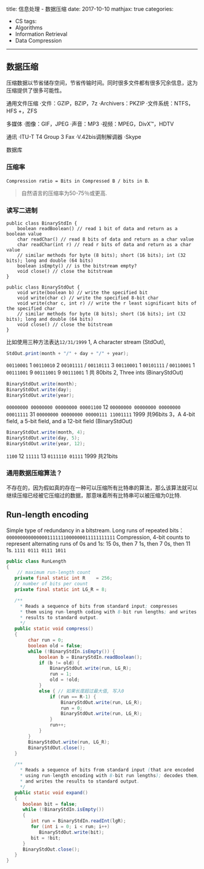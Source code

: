 title: 信息处理 - 数据压缩
date: 2017-10-10
mathjax: true
categories:
- CS
tags:
- Algorithms
- Information Retrieval
- Data Compression
---
## 数据压缩
压缩数据以节省储存空间，节省传输时间。同时很多文件都有很多冗余信息，这为压缩提供了很多可能性。
<!-- more -->
通用文件压缩
·文件：GZIP，BZIP，7z
·Archivers：PKZIP
·文件系统：NTFS，HFS +，ZFS

多媒体
·图像：GIF，JPEG
·声音：MP3
·视频：MPEG，DivX™，HDTV

通讯
·ITU-T T4 Group 3 Fax
·V.42bis调制解调器
·Skype

数据库

### 压缩率
`Compression ratio = Bits in Compressed B / bits in B`.
> 自然语言的压缩率为50-75％或更高.

### 读写二进制
```
public class BinaryStdIn {
    boolean readBoolean() // read 1 bit of data and return as a boolean value
    char readChar() // read 8 bits of data and return as a char value
    char readChar(int r) // read r bits of data and return as a char value
    // similar methods for byte (8 bits); short (16 bits); int (32 bits); long and double (64 bits)
    boolean isEmpty() // is the bitstream empty?
    void close() // close the bitstream
}

public class BinaryStdOut {
    void write(boolean b) // write the specified bit
    void write(char c) // write the specified 8-bit char
    void write(char c, int r) // write the r least significant bits of the specified char
    // similar methods for byte (8 bits); short (16 bits); int (32 bits); long and double (64 bits)
    void close() // close the bitstream
}
```
比如使用三种方法表达`12/31/1999`
1, A character stream (StdOut),
```java
StdOut.print(month + "/" + day + "/" + year);
```
`00110001` 1
`00110010` 2
`00101111` /
`00110111` 3
`00110001` 1
`00101111` /
`00110001` 1
`00111001` 9
`00111001` 9
`00111001` 1
共 80bits
2, Three ints (BinaryStdOut)
```java
BinaryStdOut.write(month);
BinaryStdOut.write(day);
BinaryStdOut.write(year);
```
`00000000 00000000 00000000 00001100` 12
`00000000 00000000 00000000 00011111` 31
`00000000 00000000 00000111 11001111` 1999
共96bits
3，A 4-bit field, a 5-bit field, and a 12-bit field (BinaryStdOut)
```java
BinaryStdOut.write(month, 4);
BinaryStdOut.write(day, 5);
BinaryStdOut.write(year, 12);
```
`1100` 12
`11111` 13
`0111110 01111` 1999
共21bits

### 通用数据压缩算法？
不存在的，因为假如真的存在一种可以压缩所有比特串的算法，那么该算法就可以继续压缩已经被它压缩过的数据，那意味着所有比特串可以被压缩为0比特.

## Run-length encoding
Simple type of redundancy in a bitstream. Long runs of repeated bits：
`0000000000000001111111000000011111111111`
Compression, 4-bit counts to represent alternating runs of 0s and 1s: 15 0s, then 7 1s, then 7 0s, then 11 1s.
`1111 0111 0111 1011`
<!-- more -->
```java
public class RunLength
{
    // maximum run-length count
   private final static int R    = 256;
   // number of bits per count
   private final static int LG_R = 8;

   /**
     * Reads a sequence of bits from standard input; compresses
     * them using run-length coding with 8-bit run lengths; and writes the
     * results to standard output.
     */
   public static void compress()
   {
        char run = 0;
        boolean old = false;
        while (!BinaryStdIn.isEmpty()) {
            boolean b = BinaryStdIn.readBoolean();
            if (b != old) {
                BinaryStdOut.write(run, LG_R);
                run = 1;
                old = !old;
            }
            else { // 如果长度超过最大值, 写入0
                if (run == R-1) {
                    BinaryStdOut.write(run, LG_R);
                    run = 0;
                    BinaryStdOut.write(run, LG_R);
                }
                run++;
            }
        }
        BinaryStdOut.write(run, LG_R);
        BinaryStdOut.close();
   }

   /**
     * Reads a sequence of bits from standard input (that are encoded
     * using run-length encoding with 8-bit run lengths); decodes them;
     * and writes the results to standard output.
     */
   public static void expand()
   {
      boolean bit = false;
      while (!BinaryStdIn.isEmpty())
      {
         int run = BinaryStdIn.readInt(lgR);
         for (int i = 0; i < run; i++)
            BinaryStdOut.write(bit);
         bit = !bit;
      }
      BinaryStdOut.close();
   }
}
```
